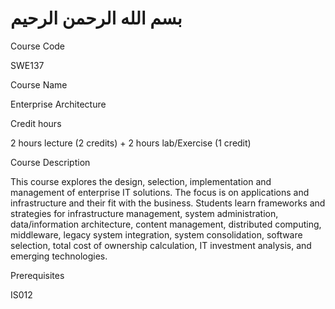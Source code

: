 # بسم الله الرحمن الرحيم

Course Code

SWE137

Course Name

Enterprise Architecture

Credit hours

2 hours lecture (2 credits) + 2 hours lab/Exercise (1 credit)

Course Description

This course explores the design, selection, implementation and management of enterprise IT solutions. The focus is on applications and infrastructure and their fit with the business. Students learn frameworks and strategies for infrastructure management, system administration, data/information architecture, content management, distributed computing, middleware, legacy system integration, system consolidation, software selection, total cost of ownership calculation, IT investment analysis, and emerging technologies.

Prerequisites

IS012